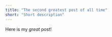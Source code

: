 ```yaml
---
title: "The second greatest post of all time"
short: "Short description"
---
```


Here is my _great_ post!
